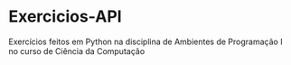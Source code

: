 # Exercicios-API
Exercícios feitos em Python na disciplina de Ambientes de Programação I no curso de Ciência da Computação
